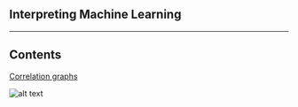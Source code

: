 ## Interpreting Machine Learning

***

## Contents

[Correlation graphs](#corr-graph)

<a name='corr-graph'/>

![alt text](readme_pics/Interpretable_Machine_Learning_Pics.001.png)